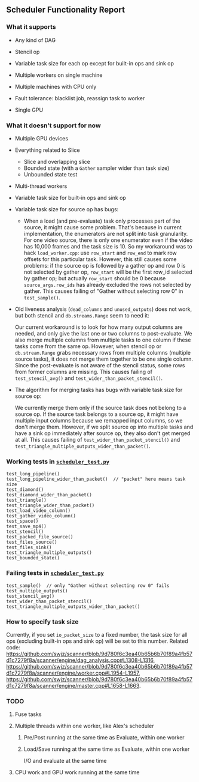 ## Scheduler Functionality Report

### What it supports

- Any kind of DAG
- Stencil op
- Variable task size for each op except for built-in ops and sink op
- Multiple workers on single machine
- Multiple machines with CPU only

- Fault tolerance: blacklist job, reassign task to worker
- Single GPU

### What it doesn't support for now

- Multiple GPU devices

- Everything related to Slice

  - Slice and overlapping slice
  - Bounded state (with a `Gather` sampler wider than task size)
  - Unbounded state test

- Multi-thread workers

- Variable task size for built-in ops and sink op

- Variable task size for source op has bugs:

  - When a load (and pre-evaluate) task only processes part of the source, it might cause some problem. That's because in current implementation, the enumerators are not split into task granularity. For one video source, there is only one enumerator even if the video has 10,000 frames and the task size is 10. So my workaround was to hack `load_worker.cpp`: use `row_start` and `row_end` to mark row offsets for this particular task. However, this still causes some problems: if the source op is followed by a gather op and row 0 is not selected by gather op, `row_start` will be the first row_id selected by gather op; but actually `row_start` should be 0 because `source_args.row_ids` has already excluded the rows not selected by gather. This causes failing of "Gather without selecting row 0" in `test_sample()`.

- Old liveness analysis (`dead_columns` and `unused_outputs`) does not work, but both stencil and `db.streams.Range` seem to need it:

  Our current workaround is to look for how many output columns are needed, and only give the last one or two columns to post-evaluate. We also merge multiple columns from multiple tasks to one column if these tasks come from the same op. However, when stencil op or `db.stream.Range` grabs necessary rows from multiple columns (multiple source tasks), it does not merge them together to be one single column. Since the post-evaluate is not aware of the stencil status, some rows from former columns are missing. This causes failing of `test_stencil_avg()` and `test_wider_than_packet_stencil()`.

- The algorithm for merging tasks has bugs with variable task size for source op:

  We currently merge them only if the source task does not belong to a source op. If the source task belongs to a source op, it might have multiple input columns because we remapped input columns, so we don't merge them. However, if we split source op into multiple tasks and have a sink op immediately after source op, they also don't get merged at all. This causes failing of `test_wider_than_packet_stencil()` and `test_triangle_multiple_outputs_wider_than_packet()`.

### Working tests in [`scheduler_test.py`](https://github.com/swjz/scanner/blob/scheduler/tests/scheduler_test.py)

```
test_long_pipeline()
test_long_pipeline_wider_than_packet()  // "packet" here means task size
test_diamond()
test_diamond_wider_than_packet()
test_triangle()
test_triangle_wider_than_packet()
test_load_video_column()
test_gather_video_column()
test_space()
test_save_mp4()
test_stencil()
test_packed_file_source()
test_files_source()
test_files_sink()
test_triangle_multiple_outputs()
test_bounded_state()
```

### Failing tests in [`scheduler_test.py`](https://github.com/swjz/scanner/blob/scheduler/tests/scheduler_test.py)

```
test_sample()  // only "Gather without selecting row 0" fails
test_multiple_outputs()
test_stencil_avg()
test_wider_than_packet_stencil()
test_triangle_multiple_outputs_wider_than_packet()
```

### How to specify task size

Currently, if you set `io_packet_size` to a fixed number, the task size for all ops (excluding built-in ops and sink op) will be set to this number. Related code: https://github.com/swjz/scanner/blob/9d780f6c3ea40b65b6b70f89a4fb57d1c7279f8a/scanner/engine/dag_analysis.cpp#L1308-L1316, https://github.com/swjz/scanner/blob/9d780f6c3ea40b65b6b70f89a4fb57d1c7279f8a/scanner/engine/worker.cpp#L1954-L1957, https://github.com/swjz/scanner/blob/9d780f6c3ea40b65b6b70f89a4fb57d1c7279f8a/scanner/engine/master.cpp#L1658-L1663.



### TODO

1. Fuse tasks

2. Multiple threads within one worker, like Alex's scheduler

   1. Pre/Post running at the same time as Evaluate, within one worker

   2. Load/Save running at the same time as Evaluate, within one worker

      I/O and evaluate at the same time

3. CPU work and GPU work running at the same time